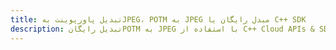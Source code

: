 ---title: تبدیل پاورپوینت بهJPEG، POTM به JPEG مبدل رایگان یا C++ SDKdescription: تبدیل رایگانPOTM به JPEG با استفاده از C++ Cloud APIs & SDK. همچنین اسناد Microsoft PowerPoint را در Cloud ایجاد، ویرایش و رندر کنید.---